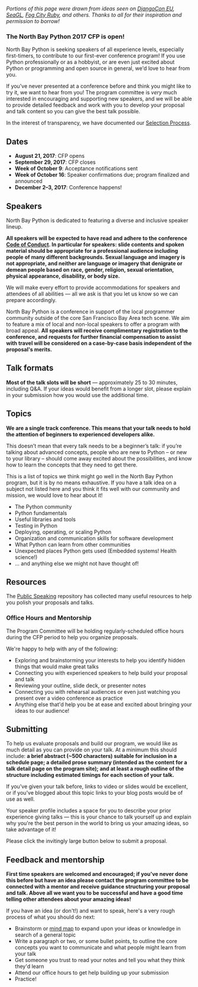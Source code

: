 *Portions of this page were drawn from ideas seen on [DjangoCon EU](https://djangocon.eu), [SeaGL](https://seagl.org), [Fog City Ruby](http://www.fogcityruby.com/speak/), and others. Thanks to all for their inspiration and permission to borrow!*

### The North Bay Python 2017 CFP is open!

North Bay Python is seeking speakers of all experience levels, especially first-timers, to contribute to our first-ever conference program! If you use Python professionally or as a hobbyist, or are even just excited about Python or programming and open source in general, we'd love to hear from you.

If you've never presented at a conference before and think you might like to try it, we want to hear from you! The program committee is *very* much interested in encouraging and supporting new speakers, and we will be able to provide detailed feedback and work with you to develop your proposal and talk content so you can give the best talk possible.

In the interest of transparency, we have documented our [Selection Process](./selection-process).

## Dates

+ **August 21, 2017**: CFP opens
+ **September 29, 2017**: CFP closes
+ **Week of October 9**: Acceptance notifications sent
+ **Week of October 16**: Speaker confirmations due; program finalized and announced
+ **December 2–3, 2017**: Conference happens!

## Speakers

North Bay Python is dedicated to featuring a diverse and inclusive speaker lineup.

**All speakers will be expected to have read and adhere to the conference [Code of Conduct](./code-of-conduct). In particular for speakers: slide contents and spoken material should be appropriate for a professional audience including people of many different backgrounds. Sexual language and imagery is not appropriate, and neither are language or imagery that denigrate or demean people based on race, gender, religion, sexual orientation, physical appearance, disability, or body size.**

We will make every effort to provide accommodations for speakers and attendees of all abilities — all we ask is that you let us know so we can prepare accordingly.

North Bay Python is a conference in support of the local programmer community outside of the core San Francisco Bay Area tech scene. We aim to feature a mix of local and non-local speakers to offer a program with broad appeal. **All speakers will receive complimentary registration to the conference, and requests for further financial compensation to assist with travel will be considered on a case-by-case basis independent of the proposal's merits.**

## Talk formats

**Most of the talk slots will be short** — approximately 25 to 30 minutes, including Q&A. If your ideas would benefit from a longer slot, please explain in your submission how you would use the additional time.

## Topics

**We are a single track conference. This means that your talk needs to hold the attention of beginners to experienced developers alike.**

This doesn’t mean that every talk needs to be a beginner’s talk: if you’re talking about advanced concepts, people who are new to Python – or new to your library – should come away excited about the possibilities, and know how to learn the concepts that they need to get there.

This is a list of topics we think might go well in the North Bay Python program, but it is by no means exhaustive. If you have a talk idea on a subject not listed here and you think it fits well with our community and mission, we would love to hear about it!

+ The Python community
+ Python fundamentals
+ Useful libraries and tools
+ Testing in Python
+ Deploying, operating, or scaling Python
+ Organization and communication skills for software development
+ What Python can learn from other communities
+ Unexpected places Python gets used (Embedded systems! Health science!)
+ ... and anything else we might not have thought of!

## Resources

The [Public Speaking](https://github.com/vmbrasseur/Public_Speaking) repository has collected many useful resources to help you polish your proposals and talks.

### Office Hours and Mentorship

The Program Committee will be holding regularly-scheduled office hours during the CFP period to help you organize proposals.

We're happy to help with any of the following:

+ Exploring and brainstorming your interests to help you identify hidden things that would make great talks
+ Connecting you with experienced speakers to help build your proposal and talk
+ Reviewing your outline, slide deck, or presenter notes
+ Connecting you with rehearsal audiences or even just watching you present over a video conference as practice
+ Anything else that'd help you be at ease and excited about bringing your ideas to our audience!

<!-- TODO schedule and contact info go here -->

## Submitting

To help us evaluate proposals and build our program, we would like as much detail as you can provide on your talk. At a minimum this should include: **a brief abstract (~500 characters) suitable for inclusion in a schedule page; a detailed prose summary (intended as the content for a talk detail page on the program site); and at least a rough outline of the structure including estimated timings for each section of your talk.**

If you've given your talk before, links to video or slides would be excellent, or if you've blogged about this topic links to your blog posts would be of use as well.

Your speaker profile includes a space for you to describe your prior experience giving talks — this is your chance to talk yourself up and explain why you're the best person in the world to bring us your amazing ideas, so take advantage of it!

Please click the invitingly large button below to submit a proposal.

<!-- TODO invitingly large button plz -->

## Feedback and mentorship

**First time speakers are welcomed and encouraged; if you've never done this before but have an idea please contact the program committee to be connected with a mentor and receive guidance structuring your proposal and talk. Above all we want you to be successful and have a good time telling other attendees about your amazing ideas!**

If you have an idea (or don't!) and want to speak, here's a very rough process of what you should do next:

+ Brainstorm or [mind map](https://en.wikipedia.org/wiki/Mind_map) to expand upon your ideas or knowledge in search of a general topic
+ Write a paragraph or two, or some bullet points, to outline the core concepts you want to communicate and what people might learn from your talk
+ Get someone you trust to read your notes and tell you what they think they'd learn
+ Attend our office hours to get help building up your submission
+ Practice!